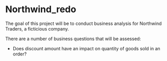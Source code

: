 # Northwind_redo

The goal of this project will be to conduct business analysis for Northwind Traders, a ficticious company.

There are a number of business questions that will be assessed:
- Does discount amount have an impact on quantity of goods sold in an order?

